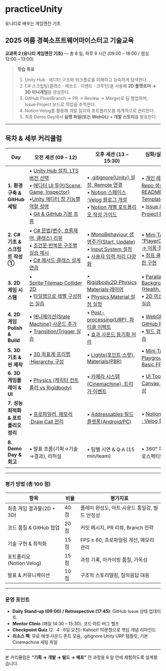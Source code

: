 # practiceUnity
유니티로 배우는 게임엔진 기초

## 2025 여름 경북소프트웨어마이스터고 기술교육

**교과목 2 (유니티 게임엔진 기초)** ― 총 8 일, 하루 9 시간 (09:00 – 18:00 / 점심 12:00 – 13:00)

> **학습 목표**
>
> 1. Unity Hub ‧ 에디터 구조와 워크플로를 이해하고 능숙하게 탐색한다.
> 2. C# 스크립팅(클래스 · 메쏘드 · 이벤트 · 코루틴)을 사용해 **2D 플랫포머 → 3D 미니게임**을 완성한다.
> 3. GitHub Flow(Branch → PR → Review → Merge)로 팀 협업하며, Issue·Project 보드로 작업을 추적한다.
> 4. Notion·Velog를 활용해 개발 일지와 포트폴리오를 체계적으로 관리한다.
> 5. 최종 Demo Day에서 **실행 파일(또는 WebGL) + 개발 스토리**를 발표한다.

---

## 목차 & 세부 커리큘럼

| Day                         | 오전 세션 (09 – 12)                                                                          | 오후 세션 (13 – 15:30)                                              | 심화/실습 (15:30 – 18)                                    | 일일 산출물 · 점검                                     |
| --------------------------- | ---------------------------------------------------------------------------------------- | --------------------------------------------------------------- | ----------------------------------------------------- | ----------------------------------------------- |
| **1. 환경 구축 & GitHub 세팅**    | • [Unity Hub 설치, LTS 버전 선택](./1-1.UnityHub설치LTS버전선택.md)<br>• [에디터 UI 투어(Scene, Game, Inspector)](./1-2.Unity에디터UI투어–SceneGameInspector창이해하기.md)<br>•[Unity 에디터 창 기능별 역할 설명](./1-2-1.Unity에디터창기능별역할설명.md)<br>• [Git & GitHub 기본 흐름](./1-3.Git&GitHub기본흐름.md)  | • [.gitignore(Unity) 설정, Remote 연결](./1-4.gitignore(Unity)설정Remote연결.md)<br>• [Notion 스페이스·Velog 블로그 개설](./1-5.Notion스페이스·Velog블로그개설.md)<br>• [Notion 개별 포트폴리오 작성 가이드](./1-5-1.Notion으로개별포트폴리오작성하기.md)  | • [개인 레포 + Org 팀 Repo 생성, README/Issue Template 작성](./1-6.개인레포+Org팀Repo생성READMEIssueTemplate작성.md)<br>• [Issue 라벨 및 Project Board 실습](./1-7.Issue라벨및ProjectBoard실습.md)        | ✔ Repo·Project 보드 생성<br>✔ Unity Sample Scene 커밋 |
| **2. C# 기초 & 스크립트 작성 ①**    | • [C# 문법(변수, 흐름제어, 클래스) 리뷰](./2-1.C샵문법리뷰.md)<br>• [조건문·반복문 구조별 실습 예시](./2-1-1.조건문·반복문구조별실습예시.md)<br>• [C# 메서드·클래스 설계 연습](./2-1-2.C샵메서드·클래스설계연습.md) | • [MonoBehaviour 생명주기(Start, Update)](./2-2.MonoBehaviour생명주기.md)<br>• [Input System 설정](./2-3.InputSystem설정하기.md)<br>• [사용자 입력 처리 다양화](./2-3-1.사용자입력처리다양화.md)        | • [Mini Task: “PlayerController.cs” → 이동·점프 구현](./2-4.MiniTask:`PlayerController.cs`–이동과점프구현.md)<br>• [점프 쿨타임/속도 제한 구현](./2-5.점프쿨타임속도제한구현.md)         | ✔ 캐릭터 이동 기능 PR + 코드리뷰                           |
| **3. 2D 게임 시스템**            | • [Sprite·Tilemap·Collider 2D](./3-1.SpriteTilemapCollider2D.md)<br>• [타일맵으로 레벨 구성하는 실습](./3-1-1.타일맵으로레벨구성하는실습.md)                                                | • [Rigidbody2D·Physics Materials·레이어](./3-2.Rigidbody2D·PhysicsMaterials·레이어.md)<br>• [Physics Material 설정 실험](./3-2-1.PhysicsMaterial설정실험.md)                             | • [Parallax Background, UI (Health, Score)](./3-3.ParallaxBackground&UI구현(HealthScore).md)<br>• [2D 미션 맵에 UI 반영 실습](./3-4.2D미션맵에UI반영실습.md)             | ✔ 2D Level 1 완성 & Prefab 정리                     |
| **4. 2D 게임 Polish & Build** | • [애니메이션(State Machine)·사운드 추가](4-1.애니메이션(StateMachine)·사운드추가.md)<br>• [Transition/Trigger 실습](4-1-1.TransitionTrigger실습.md)                                              | • [Post-processing(URP), 파티클 이펙트](4-2.Post-processing(URP)·파티클이펙트.md)<br>• [효과 사운드 동기화 처리](4-2-1.효과사운드동기화처리.md)                                | • [WebGL 빌드 → GitHub Pages 배포](4-3.WebGL빌드→GitHubPages배포.md)<br>• [빌드 경량화 설정 연습](4-3-1.빌드경량화설정연습.md)                         | ✔ 2D 횡스크롤 게임<br>✔ Velog Devlog 1편              |
| **5. 3D 기초 & 씬 제작**         | • [3D 좌표계·프리팹·Hierarchy 구성]()                                                                | • [Lights(포인트·스팟), Materials(PBR)]()                                | • [Mini Task: “3D Playground” 씬 + Basic FPS Controller]() | ✔ 3D 씬 스크린샷 PR                                  |
| **6. 3D 게임플레이 & UI**        | • [Physics (캐릭터 컨트롤러 vs Rigidbody)]()                                                        | • [카메라 시스템(Cinemachine), 트리거·이벤트]()                                 | • [UI Toolkit / Canvas, 게임 루프 완성]()                       | ✔ 3D 미션 2개 클리어 가능                               |
| **7. 성능 최적화 & 포트폴리오 정리**    | • [프로파일러, 메모리·Draw Call 관리]()                                                                | • [Addressables·빌드 플랫폼(Android/PC)]()                               | • [Notion Case Study · Velog 회고 작성]()                     | ✔ 빌드 사이즈 < 100 MB<br>✔ 포트폴리오 초안                 |
| **8. Demo Day & 회고**        | • 발표 흐름(기획→기술→결과), 리허설                                                                   | • 팀별 시연 & Q·A (15 min/team)                                     | • 360° 피드백 · 레트로스펙티브                                  | ✔ 최종 Tag v1.0<br>✔ 수료증 & 포트폴리오 완료               |

---

### 평가 방법 (총 100 점)

| 항목                  | 비율   | 평가지표                        |
| ------------------- | ---- | --------------------------- |
| 최종 게임 결과물(2D + 3D)  | 40 점 | 플레이 완성도, 아트·사운드 통일감, 빌드 안정성 |
| 코드 품질 & GitHub 협업   | 20 점 | 커밋 메시지, PR 리뷰, Branch 전략    |
| 기술 구현 & 최적화         | 15 점 | FPS ≥ 60, 프로파일링 개선, 메모리 관리  |
| 포트폴리오(Notion·Velog) | 15 점 | 과정 기록, 아카이빙 품질, 가독성         |
| 발표 & 커뮤니케이션         | 10 점 | 구조적 스토리텔링, 질의응답 대응          |

---

### 운영 포인트

* **Daily Stand-up (09:00) / Retrospective (17:45)**: GitHub Issue 상태 업데이트
* **Mentor Clinic** (매일 14:30 – 15:30): 코드·아트·버그 헬프
* **Checkpoint Quiz** (2 · 4 · 6일 오전): Kahoot! 10문항으로 핵심 개념 리마인드
* **리소스 팩**: 무료 애셋·사운드·폰트 모음, .gitignore·Unity URP 템플릿, 기본 Cinemachine 세팅 파일

---

본 커리큘럼은 **“기획 → 개발 → 빌드 → 배포”** 전 과정을 8 일 안에 체험하도록 설계했습니다.
